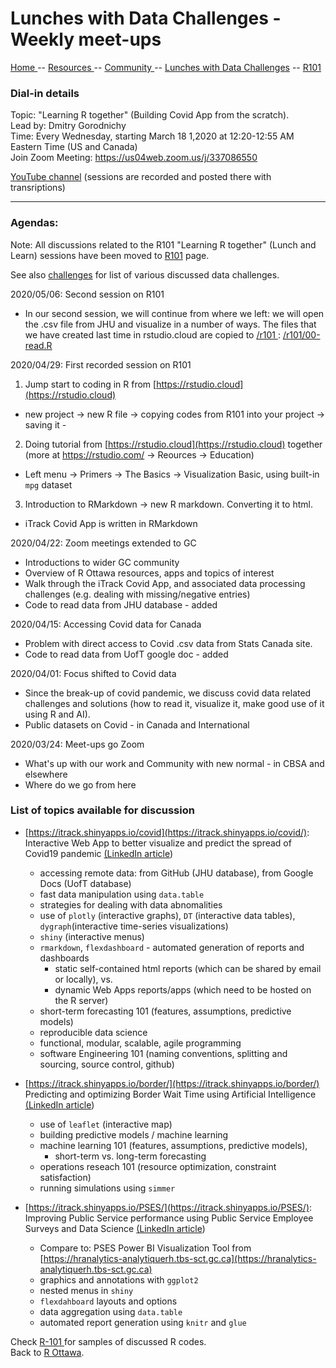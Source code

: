 

# Lunches with Data Challenges - Weekly meet-ups

[ Home ](https://IVI-M.github.io/R-Ottawa/) --  [ Resources ](resources.md) -- [ Community ](community.md) -- [Lunches with Data Challenges](meetups.md) -- [ R101 ](101.md)


### Dial-in details


Topic: "Learning R together" (Building Covid App from the scratch).   
Lead by: Dmitry Gorodnichy      
Time: Every Wednesday, starting March 18 1,2020 at 12:20-12:55 AM Eastern Time (US and Canada)    
Join Zoom Meeting: https://us04web.zoom.us/j/337086550     
<!-- Password: 
*please contact the organizer or get it from
[GCCollab](https://gccollab.ca/discussion/view/4482867/enlunches-with-data-challenges-on-wednesdays-on-rfr)* -->

[YouTube channel](https://www.youtube.com/playlist?list=PLUogPW3t8g0RFvDGyKo1murnQUaSJxEPl)  (sessions are recorded and posted there with transriptions)

---


### Agendas:

Note: All discussions related to the R101 "Learning R together" (Lunch and Learn) sessions have been moved to [R101](101.md) page.

See also [challenges](challenges.md) for list of various  discussed data challenges.



2020/05/06: Second session on R101

- In our second session, we will continue from where we left: we will open the .csv file from JHU and visualize in a number of ways. The files that we have created last time in rstudio.cloud are copied to [/r101 ](https://github.com/IVI-M/R-Ottawa/tree/master/r101) :  [/r101/00-read.R]() 

2020/04/29:  First recorded session on R101

1. Jump start to coding in R from [https://rstudio.cloud](https://rstudio.cloud) 
  - new project -> new R file -> copying codes from R101 into your project -> saving it -
2. Doing tutorial from [https://rstudio.cloud](https://rstudio.cloud) together (more at https://rstudio.com/ -> Reources -> Education)
  - Left menu -> Primers -> The Basics -> Visualization Basic, using built-in `mpg` dataset
3. Introduction to RMarkdown -> new R markdown. Converting it to html. 
  - iTrack Covid App is written in RMarkdown



2020/04/22: Zoom meetings extended to GC

- Introductions to wider GC community
- Overview of R Ottawa resources, apps and topics of interest
- Walk through the iTrack Covid App, and associated data processing challenges (e.g. dealing with missing/negative entries)
- Code to read data from JHU database - added

2020/04/15:  Accessing Covid data for Canada

- Problem with direct access to Covid .csv data from Stats Canada site. 
- Code to read data from UofT google doc - added

2020/04/01:  Focus shifted to Covid data

- Since the break-up of covid pandemic, we discuss covid data related challenges and solutions (how to read it, visualize it, make good use of it using R and AI). 
- Public datasets on Covid - in Canada and International


2020/03/24: Meet-ups go Zoom

- What's up with our work and Community  with new normal -  in CBSA and elsewhere
- Where do we go from here


###  List of topics available for discussion

- [https://itrack.shinyapps.io/covid](https://itrack.shinyapps.io/covid/):   
Interactive Web App to better visualize and predict the spread of Covid19 pandemic [(LinkedIn article](https://www.linkedin.com/pulse/interactive-web-app-visualize-predict-spread-covid19-gorodnichy/))
  - accessing remote data: from GitHub (JHU database), from Google Docs (UofT database)
  - fast data manipulation using `data.table`
  - strategies for dealing with data abnomalities
  - use of `plotly` (interactive graphs), `DT` (interactive data tables), `dygraph`(interactive time-series visualizations)
  - `shiny` (interactive menus)
  - `rmarkdown`, `flexdashboard` - automated generation of reports and dashboards 
    - static self-contained html reports (which can be shared by email or locally),  vs.  
    - dynamic Web Apps reports/apps (which need to be hosted on the R server)
  - short-term forecasting 101 (features, assumptions, predictive models)
  - reproducible data science
  - functional, modular, scalable, agile programming
  - software Engineering 101 (naming conventions, splitting and sourcing, source control, github)
  
- [https://itrack.shinyapps.io/border/](https://itrack.shinyapps.io/border/)   
Predicting and optimizing Border Wait Time using Artificial Intelligence  [(LinkedIn article](https://www.linkedin.com/pulse/predicting-optimizing-border-wait-time-using-dmitry-gorodnichy/))
  - use of `leaflet` (interactive map)
  - building predictive models / machine learning
  - machine learning 101 (features, assumptions, predictive models), 
    - short-term vs. long-term forecasting
  - operations reseach 101 (resource optimization, constraint satisfaction)
  - running simulations  using `simmer`
  
- [https://itrack.shinyapps.io/PSES/](https://itrack.shinyapps.io/PSES/):   
Improving Public Service performance using Public Service Employee Surveys and Data Science [(LinkedIn article](https://www.linkedin.com/pulse/analyzing-improving-public-service-performance-using-data-gorodnichy/))
  - Compare to: PSES Power BI Visualization Tool from [https://hranalytics-analytiquerh.tbs-sct.gc.ca](https://hranalytics-analytiquerh.tbs-sct.gc.ca)
  - graphics and annotations with `ggplot2`
  - nested menus in `shiny`
  - `flexdahboard` layouts and options
  - data aggregation using `data.table`
  - automated report generation using `knitr` and `glue`


Check  [ R-101 ](https://github.com/IVI-M/R-Ottawa/tree/master/r101) for samples of discussed R codes.   
Back to [R Ottawa](https://ivi-m.github.io/R-Ottawa/). 
